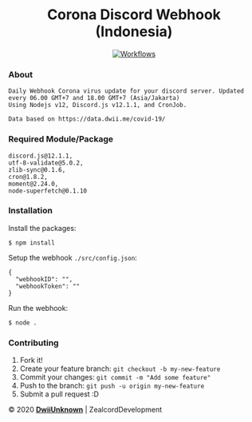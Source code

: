 <h1 align="center">Corona Discord Webhook (Indonesia)</h1>
<p align="center">
  <a href='https://github.com/ItzMeDwii/corona-discord-webhook/workflows/'>
    <img alt="Workflows" src="https://github.com/ItzMeDwii/corona-discord-webhook/workflows/Node.js%20CI/badge.svg">
  </a>
</p>

### About
```
Daily Webhook Corona virus update for your discord server. Updated every 06.00 GMT+7 and 18.00 GMT+7 (Asia/Jakarta)
Using Nodejs v12, Discord.js v12.1.1, and CronJob.

Data based on https://data.dwii.me/covid-19/
```
### Required Module/Package
```
discord.js@12.1.1,
utf-8-validate@5.0.2,
zlib-sync@0.1.6,
cron@1.8.2,
moment@2.24.0,
node-superfetch@0.1.10
```

### Installation
Install the packages:
```
$ npm install
```
Setup the webhook `./src/config.json`:
```
{
  "webhookID": "",
  "webhookToken": ""
}
```
Run the webhook:
```
$ node .
```

### Contributing

1.  Fork it!
2.  Create your feature branch: `git checkout -b my-new-feature`
3.  Commit your changes: `git commit -m "Add some feature"`
4.  Push to the branch: `git push -u origin my-new-feature`
5.  Submit a pull request :D



©️ 2020 **[DwiiUnknown](https://corona.dwii.me/)** | ZealcordDevelopment
